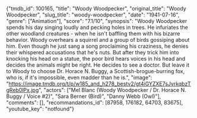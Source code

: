 {"tmdb_id": 100165, "title": "Woody Woodpecker", "original_title": "Woody Woodpecker", "slug_title": "woody-woodpecker", "date": "1941-07-16", "genre": ["Animation"], "score": "7.1/10", "synopsis": "Woody Woodpecker spends his day singing loudly and pecking holes in trees. He infuriates the other woodland creatures - when he isn't baffling them with his bizarre behavior. Woody overhears a squirrel and a group of birds gossiping about him. Even though he just sang a song proclaiming his craziness, he denies their whispered accusations that he's nuts. But after they trick him into knocking his head on a statue, the poor bird hears voices in his head and decides the animals might be right. He decides to see a doctor. But leave it to Woody to choose Dr. Horace N. Buggy, a Scottish-brogue-burring fox, who is, if it's impossible, even madder than he is.", "image": "https://image.tmdb.org/t/p/w185_and_h278_bestv2/gt4iGYZXE7sJyrkqbzTgReb0lPx.jpg", "actors": ["Mel Blanc (Woody Woodpecker / Dr. Horace N. Buggy / Voice #2)", "Sara Berner (Bird)", "Danny Webb (Owl)"], "comments": [], "recommandations_id": [87958, 176182, 64703, 83675], "youtube_key": "notfound"}